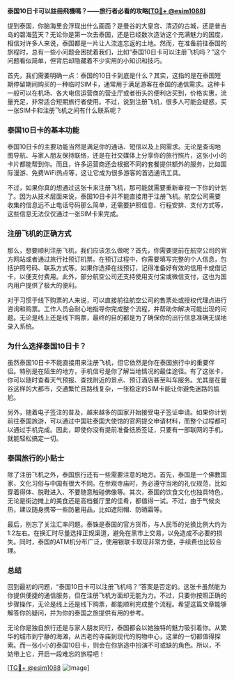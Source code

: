 **泰国10日卡可以註冊飛機嗎？——旅行者必看的攻略[[TG💪+ @esim1088](https://t.me/s/esim1088)]**

提到泰国，你脑海里会浮现出什么画面？是曼谷的大皇宫、清迈的古城，还是普吉岛的碧海蓝天？无论你是第一次去泰国，还是已经数次造访这个充满魅力的国度，相信对许多人来说，泰国都是一片让人流连忘返的土地。然而，在准备前往泰国的旅程时，总有一些小问题会困扰着我们，比如“泰国10日卡可以注册飞机吗？”这个问题看似简单，但背后却隐藏着不少实用的小知识和技巧。

首先，我们需要明确一点：泰国的10日卡到底是什么？其实，这指的是在泰国短期停留期间购买的一种临时SIM卡，通常用于满足游客在泰国的通信需求。这种卡一般可以在机场、各大电信运营商的营业厅或者街头的便利店买到，价格实惠，流量充足，非常适合短期旅行者使用。不过，说到注册飞机，很多人可能会疑惑，买一张SIM卡和注册飞机之间有什么联系呢？

### 泰国10日卡的基本功能

泰国10日卡的主要功能当然是满足你的通话、短信以及上网需求。无论是查询地图导航、与家人朋友保持联络，还是在社交媒体上分享你的旅行照片，这张小小的卡片都能帮到你。而且，许多运营商还会根据不同的套餐提供额外的服务，比如国际漫游、免费WiFi热点等，这让它成为很多游客的首选通讯工具。

不过，如果你真的想通过这张卡来注册飞机，那可能就需要重新审视一下你的计划了。因为从技术层面来说，泰国10日卡并不能直接用于注册飞机。航空公司需要收集的信息远不止电话号码那么简单，还需要护照信息、行程安排、支付方式等，这些信息无法仅仅通过一张SIM卡来完成。

### 注册飞机的正确方式

那么，想要顺利注册飞机，我们应该怎么做呢？首先，你需要提前在航空公司的官方网站或者通过旅行社预订机票。在预订过程中，你需要填写完整的个人信息，包括护照号码、联系方式等。如果你选择在线预订，记得准备好有效的信用卡或借记卡，以便支付费用。此外，部分航空公司还支持使用支付宝或微信支付，这也为国内用户提供了极大的便利。

对于习惯于线下购票的人来说，可以直接前往航空公司的售票处或授权代理点进行咨询和购票。工作人员会耐心地指导你完成整个流程，并帮助你解决可能出现的问题。无论是线上还是线下购票，最终的目的都是为了确保你的出行信息准确无误地录入系统。

### 为什么选择泰国10日卡？

虽然泰国10日卡不能直接用来注册飞机，但它依然是你在泰国旅行中的重要伴侣。特别是在陌生的地方，手机信号是你了解当地情况的最佳途径。有了这张卡，你可以随时查看天气预报、查找附近的景点、预订酒店甚至叫车服务。尤其是在曼谷这样的大都市，交通繁忙且路线复杂，一张稳定的SIM卡能让你避免迷路的尴尬。

另外，随着电子签注的普及，越来越多的国家开始接受电子签证申请。如果你计划前往泰国旅游，可以通过中国驻泰国大使馆的官网提交申请材料，而整个过程都可以通过手机完成。因此，即使你没有提前准备纸质签证，只要有一部联网的手机，就能轻松搞定一切。

### 泰国旅行的小贴士

除了注册飞机之外，泰国旅行还有一些需要注意的地方。首先，泰国是一个佛教国家，文化习俗与中国有很大不同。在参观寺庙时，务必遵守当地的礼仪规范，比如穿着得体、脱鞋进入、不要随意触碰佛像等。其次，泰国的饮食文化也独具特色，无论是街边摊上的美食还是高档餐厅里的佳肴，都值得一试。不过，由于气候炎热，建议随身携带一些防暑用品，比如遮阳帽、防晒霜等。

最后，别忘了关注汇率问题。泰铢是泰国的官方货币，与人民币的兑换比例大约为1:2左右。在换汇时尽量选择正规渠道，避免在黑市上交易，以免造成不必要的损失。同时，泰国的ATM机分布广泛，使用银联卡取现非常方便，手续费也比较合理。

### 总结

回到最初的问题，“泰国10日卡可以注册飞机吗？”答案是否定的。这张卡虽然能为你提供便捷的通信服务，但在注册飞机方面却无能为力。不过，只要你按照正确的步骤操作，无论是线上还是线下购票，都能顺利完成整个流程。希望这篇文章能够解答你的疑问，并为你的泰国之旅提供有用的参考。

无论你是独自旅行还是与家人朋友同行，泰国都会以她独特的魅力吸引着你。从繁华的城市到宁静的海滩，从古老的寺庙到现代的购物中心，这里的一切都值得探索。而一张小小的泰国10日卡，则会在你旅途中扮演不可或缺的角色。所以，不妨带上它，开启一段难忘的旅程吧！

[[TG💪+ @esim1088](https://t.me/s/esim1088) ![Image](https://i.postimg.cc/4NQfJmqS/Snipaste-2025-05-13-00-14-12.png)]